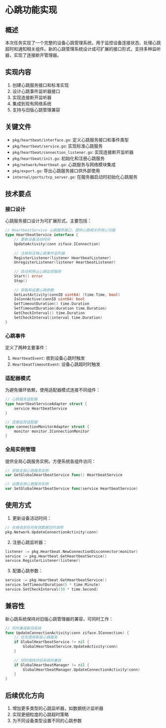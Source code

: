 # 心跳功能实现

## 概述

本次任务实现了一个完整的设备心跳管理系统，用于监控设备连接状态、处理心跳超时和通知相关组件。新的心跳管理系统设计成可扩展的接口形式，支持多种监听器，实现了连接断开管理器。

## 实现内容

1. 创建心跳服务接口和标准实现
2. 设计心跳事件监听器接口
3. 实现连接断开监听器
4. 集成到现有网络系统
5. 支持与旧版心跳管理兼容

## 关键文件

- `pkg/heartbeat/interface.go`: 定义心跳服务接口和事件类型
- `pkg/heartbeat/service.go`: 实现标准心跳服务
- `pkg/heartbeat/connection_listener.go`: 实现连接断开监听器
- `pkg/heartbeat/init.go`: 初始化和注册心跳服务
- `pkg/network/heartbeat.go`: 心跳服务与网络模块集成
- `pkg/export.go`: 导出心跳服务接口供外部使用
- `internal/ports/tcp_server.go`: 在服务器启动时初始化心跳服务

## 技术要点

### 接口设计

心跳服务接口设计为可扩展形式，主要包括：

```go
// HeartbeatService 心跳服务接口，提供心跳相关的核心功能
type HeartbeatService interface {
    // 更新设备活动时间
    UpdateActivity(conn ziface.IConnection)
    
    // 注册和注销心跳事件监听器
    RegisterListener(listener HeartbeatListener)
    UnregisterListener(listener HeartbeatListener)
    
    // 启动和停止心跳监控服务
    Start() error
    Stop()
    
    // 获取和设置心跳参数
    GetLastActivity(connID uint64) (time.Time, bool)
    IsConnActive(connID uint64) bool
    GetTimeoutDuration() time.Duration
    SetTimeoutDuration(duration time.Duration)
    GetCheckInterval() time.Duration
    SetCheckInterval(interval time.Duration)
}
```

### 心跳事件

定义了两种主要事件：

1. `HeartbeatEvent`: 收到设备心跳时触发
2. `HeartbeatTimeoutEvent`: 设备心跳超时时触发

### 适配器模式

为避免循环依赖，使用适配器模式连接不同组件：

```go
// 心跳服务适配器
type heartbeatServiceAdapter struct {
    service HeartbeatService
}

// 连接监控适配器
type connectionMonitorAdapter struct {
    monitor monitor.IConnectionMonitor
}
```

### 全局实例管理

提供全局心跳服务实例，方便系统各组件访问：

```go
// 获取全局心跳服务实例
var GetGlobalHeartbeatService func() HeartbeatService

// 设置全局心跳服务实例
var SetGlobalHeartbeatService func(service HeartbeatService)
```

## 使用方式

1. 更新设备活动时间：

```go
// 在接收到任何有效数据包时调用
pkg.Network.UpdateConnectionActivity(conn)
```

2. 注册心跳监听器：

```go
listener := pkg.Heartbeat.NewConnectionDisconnector(monitor)
service := pkg.Heartbeat.GetHeartbeatService()
service.RegisterListener(listener)
```

3. 配置心跳参数：

```go
service := pkg.Heartbeat.GetHeartbeatService()
service.SetTimeoutDuration(5 * time.Minute)
service.SetCheckInterval(30 * time.Second)
```

## 兼容性

新心跳系统保持对旧版心跳管理器的兼容，可同时工作：

```go
// 同时兼容新旧系统
func UpdateConnectionActivity(conn ziface.IConnection) {
    // 优先使用新版心跳服务
    if GlobalHeartbeatService != nil {
        GlobalHeartbeatService.UpdateActivity(conn)
    }
    
    // 同时保持对旧系统的兼容
    if GlobalHeartbeatManager != nil {
        GlobalHeartbeatManager.UpdateConnectionActivity(conn)
    }
}
```

## 后续优化方向

1. 增加更多类型的心跳监听器，如数据统计监听器
2. 实现更细粒度的心跳超时策略
3. 为不同设备类型设置不同的心跳参数 